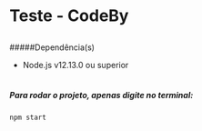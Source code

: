 # Teste - CodeBy

##

#####Dependência(s)

- Node.js v12.13.0 ou superior <br/><br/>

##### Para rodar o projeto, apenas digite no terminal:

`npm start`
